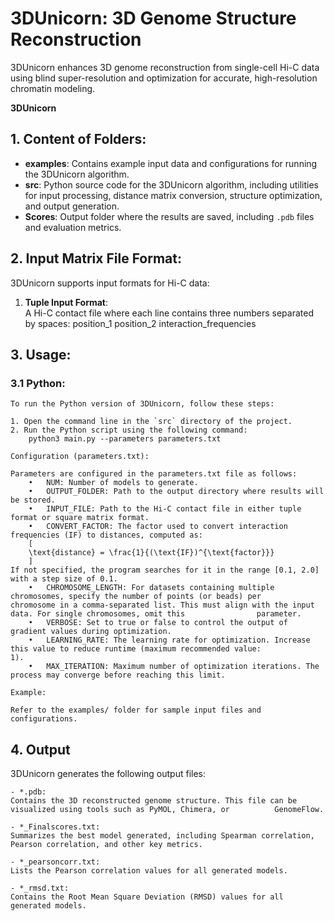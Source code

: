 # 3DUnicorn: 3D Genome Structure Reconstruction
3DUnicorn enhances 3D genome reconstruction from single-cell Hi-C data using blind super-resolution and optimization for accurate, high-resolution chromatin modeling.

**3DUnicorn**

## 1. Content of Folders:

- **examples**: Contains example input data and configurations for running the 3DUnicorn algorithm.
- **src**: Python source code for the 3DUnicorn algorithm, including utilities for input processing, distance matrix conversion, structure optimization, and output generation.
- **Scores**: Output folder where the results are saved, including `.pdb` files and evaluation metrics.

## 2. Input Matrix File Format:

3DUnicorn supports input formats for Hi-C data:

1. **Tuple Input Format**:  
   A Hi-C contact file where each line contains three numbers separated by spaces:
   position_1 position_2 interaction_frequencies

## 3. Usage:

### 3.1 Python:

	To run the Python version of 3DUnicorn, follow these steps:
	
	1. Open the command line in the `src` directory of the project.
	2. Run the Python script using the following command:
		python3 main.py --parameters parameters.txt

  	Configuration (parameters.txt):

	Parameters are configured in the parameters.txt file as follows:
		•	NUM: Number of models to generate.
		•	OUTPUT_FOLDER: Path to the output directory where results will be stored.
		•	INPUT_FILE: Path to the Hi-C contact file in either tuple format or square matrix format.
		•	CONVERT_FACTOR: The factor used to convert interaction frequencies (IF) to distances, computed as:
		[
		\text{distance} = \frac{1}{(\text{IF})^{\text{factor}}}
		]
	If not specified, the program searches for it in the range [0.1, 2.0] with a step size of 0.1.
		•	CHROMOSOME_LENGTH: For datasets containing multiple chromosomes, specify the number of points (or beads) per 				chromosome in a comma-separated list. This must align with the input data. For single chromosomes, omit this 				parameter.
		•	VERBOSE: Set to true or false to control the output of gradient values during optimization.
		•	LEARNING_RATE: The learning rate for optimization. Increase this value to reduce runtime (maximum recommended value: 			1).
		•	MAX_ITERATION: Maximum number of optimization iterations. The process may converge before reaching this limit.
	
	Example:
	
	Refer to the examples/ folder for sample input files and configurations.

## 4. Output

3DUnicorn generates the following output files:

	- *.pdb:
	Contains the 3D reconstructed genome structure. This file can be visualized using tools such as PyMOL, Chimera, or 			GenomeFlow.
 
	- *_Finalscores.txt:
	Summarizes the best model generated, including Spearman correlation, Pearson correlation, and other key metrics.
 
	- *_pearsoncorr.txt:
	Lists the Pearson correlation values for all generated models.
 
	- *_rmsd.txt:
	Contains the Root Mean Square Deviation (RMSD) values for all generated models.
